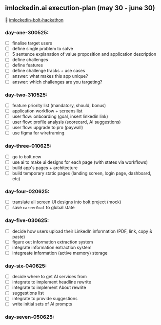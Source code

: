 ## imlockedin.ai execution-plan (may 30 - june 30) <br>
🔗 [imlockedin-bolt-hackathon](https://chatgpt.com/c/6839eed6-2798-8011-af01-9cecb4c35f57) <br>
### day-one-300525:
- [ ] finalise target users
- [ ] define single problem to solve
- [ ] 5 sentence explanation of value proposition and application description
- [ ] define challenges
- [ ] define features
- [ ] define challenge tracks + use cases
- [ ] answer: what makes this app unique?
- [ ] answer: which challenges are you targeting?

### day-two-310525:
- [ ] feature priority list (mandatory, should, bonus)
- [ ] application workflow + screens list
- [ ] user flow: onboarding (goal, insert linkedin link)
- [ ] user flow: profile analysis (scorecard, AI suggestions)
- [ ] user flow: upgrade to pro (paywall)
- [ ] use figma for wireframing

### day-three-010625:
- [ ] go to bolt.new
- [ ] use ai to make ui designs for each page (with states via workflows)
- [ ] build app's pages + architecture
- [ ] build temporary static pages (landing screen, login page, dashboard, etc)

### day-four-020625:
- [ ] translate all screen UI designs into bolt project (mock)
- [ ] save `careerGoal` to global state

### day-five-030625:
- [ ] decide how users upload their LinkedIn information (PDF, link, copy & paste)
- [ ] figure out information extraction system
- [ ] integrate information extraction system
- [ ] integreate information (active memory) storage

### day-six-040625:
- [ ] decide where to get AI services from
- [ ] integrate to implement headline rewrite
- [ ] integrate to implement About rewrite
- [ ] suggestions list
- [ ] integrate to provide suggestions
- [ ] write initial sets of AI prompts

### day-seven-050625:

